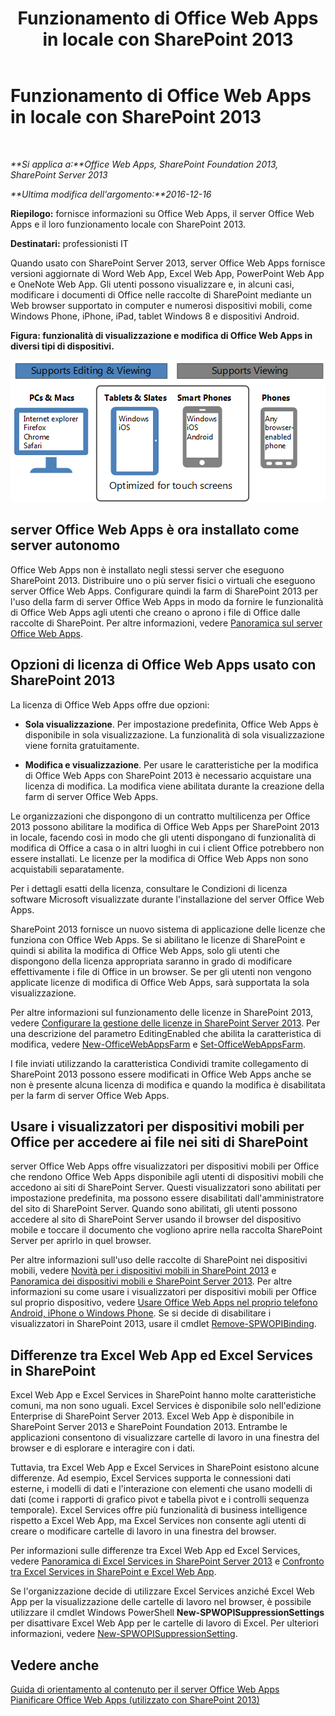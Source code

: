 ﻿---
title: Funzionamento di Office Web Apps in locale con SharePoint 2013
TOCTitle: Office Web Apps locale con SharePoint 2013
ms:assetid: 8480064e-14a4-4b46-ad6b-0c836b192af2
ms:mtpsurl: https://technet.microsoft.com/it-it/library/Ff431685(v=office.15)
ms:contentKeyID: 49652274
ms.date: 12/18/2017
mtps_version: v=office.15
ms.translationtype: HT
---

# Funzionamento di Office Web Apps in locale con SharePoint 2013

 

_**Si applica a:**Office Web Apps, SharePoint Foundation 2013, SharePoint Server 2013_

_**Ultima modifica dell'argomento:**2016-12-16_

**Riepilogo:** fornisce informazioni su Office Web Apps, il server Office Web Apps e il loro funzionamento locale con SharePoint 2013.

**Destinatari:** professionisti IT

Quando usato con SharePoint Server 2013, server Office Web Apps fornisce versioni aggiornate di Word Web App, Excel Web App, PowerPoint Web App e OneNote Web App. Gli utenti possono visualizzare e, in alcuni casi, modificare i documenti di Office nelle raccolte di SharePoint mediante un Web browser supportato in computer e numerosi dispositivi mobili, come Windows Phone, iPhone, iPad, tablet Windows 8 e dispositivi Android.


**Figura: funzionalità di visualizzazione e modifica di Office Web Apps in diversi tipi di dispositivi.**

![Grafico in cui vengono riepilogate le funzionalità di visualizzazione e modifica di Office Web Apps in diversi tipi di dispositivi. Sono evidenziate quelle ottimizzate per i dispositivi touchscreen.](images/Ff431685.8bf76669-f511-4e02-8ed3-d658e9e746f0(Office.15).gif "Grafico in cui vengono riepilogate le funzionalità di visualizzazione e modifica di Office Web Apps in diversi tipi di dispositivi. Sono evidenziate quelle ottimizzate per i dispositivi touchscreen.")

## server Office Web Apps è ora installato come server autonomo

Office Web Apps non è installato negli stessi server che eseguono SharePoint 2013. Distribuire uno o più server fisici o virtuali che eseguono server Office Web Apps. Configurare quindi la farm di SharePoint 2013 per l'uso della farm di server Office Web Apps in modo da fornire le funzionalità di Office Web Apps agli utenti che creano o aprono i file di Office dalle raccolte di SharePoint. Per altre informazioni, vedere [Panoramica sul server Office Web Apps](office-web-apps-server-overview.md).

## Opzioni di licenza di Office Web Apps usato con SharePoint 2013

La licenza di Office Web Apps offre due opzioni:

  - **Sola visualizzazione**. Per impostazione predefinita, Office Web Apps è disponibile in sola visualizzazione. La funzionalità di sola visualizzazione viene fornita gratuitamente.

  - **Modifica e visualizzazione**. Per usare le caratteristiche per la modifica di Office Web Apps con SharePoint 2013 è necessario acquistare una licenza di modifica. La modifica viene abilitata durante la creazione della farm di server Office Web Apps.

Le organizzazioni che dispongono di un contratto multilicenza per Office 2013 possono abilitare la modifica di Office Web Apps per SharePoint 2013 in locale, facendo così in modo che gli utenti dispongano di funzionalità di modifica di Office a casa o in altri luoghi in cui i client Office potrebbero non essere installati. Le licenze per la modifica di Office Web Apps non sono acquistabili separatamente.

Per i dettagli esatti della licenza, consultare le Condizioni di licenza software Microsoft visualizzate durante l'installazione del server Office Web Apps.

SharePoint 2013 fornisce un nuovo sistema di applicazione delle licenze che funziona con Office Web Apps. Se si abilitano le licenze di SharePoint e quindi si abilita la modifica di Office Web Apps, solo gli utenti che dispongono della licenza appropriata saranno in grado di modificare effettivamente i file di Office in un browser. Se per gli utenti non vengono applicate licenze di modifica di Office Web Apps, sarà supportata la sola visualizzazione.

Per altre informazioni sul funzionamento delle licenze in SharePoint 2013, vedere [Configurare la gestione delle licenze in SharePoint Server 2013](https://technet.microsoft.com/it-it/library/jj219627\(v=office.15\)). Per una descrizione del parametro EditingEnabled che abilita la caratteristica di modifica, vedere [New-OfficeWebAppsFarm](new-officewebappsfarm.md) e [Set-OfficeWebAppsFarm](set-officewebappsfarm.md).

I file inviati utilizzando la caratteristica Condividi tramite collegamento di SharePoint 2013 possono essere modificati in Office Web Apps anche se non è presente alcuna licenza di modifica e quando la modifica è disabilitata per la farm di server Office Web Apps.

## Usare i visualizzatori per dispositivi mobili per Office per accedere ai file nei siti di SharePoint

server Office Web Apps offre visualizzatori per dispositivi mobili per Office che rendono Office Web Apps disponibile agli utenti di dispositivi mobili che accedono ai siti di SharePoint Server. Questi visualizzatori sono abilitati per impostazione predefinita, ma possono essere disabilitati dall'amministratore del sito di SharePoint Server. Quando sono abilitati, gli utenti possono accedere al sito di SharePoint Server usando il browser del dispositivo mobile e toccare il documento che vogliono aprire nella raccolta SharePoint Server per aprirlo in quel browser.

Per altre informazioni sull'uso delle raccolte di SharePoint nei dispositivi mobili, vedere [Novità per i dispositivi mobili in SharePoint 2013](https://technet.microsoft.com/it-it/library/fp161352\(v=office.15\)) e [Panoramica dei dispositivi mobili e SharePoint Server 2013](https://technet.microsoft.com/it-it/library/fp161351\(v=office.15\)). Per altre informazioni su come usare i visualizzatori per dispositivi mobili per Office sul proprio dispositivo, vedere [Usare Office Web Apps nel proprio telefono Android, iPhone o Windows Phone](http://go.microsoft.com/fwlink/p/?linkid=271045). Se si decide di disabilitare i visualizzatori in SharePoint 2013, usare il cmdlet [Remove-SPWOPIBinding](remove-spwopibinding.md).

## Differenze tra Excel Web App ed Excel Services in SharePoint

Excel Web App e Excel Services in SharePoint hanno molte caratteristiche comuni, ma non sono uguali. Excel Services è disponibile solo nell'edizione Enterprise di SharePoint Server 2013. Excel Web App è disponibile in SharePoint Server 2013 e SharePoint Foundation 2013. Entrambe le applicazioni consentono di visualizzare cartelle di lavoro in una finestra del browser e di esplorare e interagire con i dati.

Tuttavia, tra Excel Web App e Excel Services in SharePoint esistono alcune differenze. Ad esempio, Excel Services supporta le connessioni dati esterne, i modelli di dati e l'interazione con elementi che usano modelli di dati (come i rapporti di grafico pivot e tabella pivot e i controlli sequenza temporale). Excel Services offre più funzionalità di business intelligence rispetto a Excel Web App, ma Excel Services non consente agli utenti di creare o modificare cartelle di lavoro in una finestra del browser.

Per informazioni sulle differenze tra Excel Web App ed Excel Services, vedere [Panoramica di Excel Services in SharePoint Server 2013](https://technet.microsoft.com/it-it/library/ee424405\(v=office.15\)) e [Confronto tra Excel Services in SharePoint e Excel Web App](http://go.microsoft.com/fwlink/p/?linkid=255460).

Se l'organizzazione decide di utilizzare Excel Services anziché Excel Web App per la visualizzazione delle cartelle di lavoro nel browser, è possibile utilizzare il cmdlet Windows PowerShell **New-SPWOPISuppressionSettings** per disattivare Excel Web App per le cartelle di lavoro di Excel. Per ulteriori informazioni, vedere [New-SPWOPISuppressionSetting](new-spwopisuppressionsetting.md).

## Vedere anche


[Guida di orientamento al contenuto per il server Office Web Apps](content-roadmap-for-office-web-apps-server.md)  
[Pianificare Office Web Apps (utilizzato con SharePoint 2013)](plan-office-web-apps-used-with-sharepoint-2013.md)  
  

[](plan-office-web-apps-used-with-sharepoint-2013.md)

